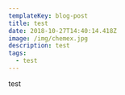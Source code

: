 ```yaml
---
templateKey: blog-post
title: test
date: 2018-10-27T14:40:14.418Z
image: /img/chemex.jpg
description: test
tags:
  - test
---
```

test
